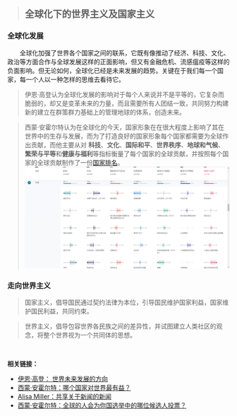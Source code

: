 > ## 全球化下的世界主义及国家主义

### 全球化发展

&emsp;&emsp;全球化加强了世界各个国家之间的联系，它既有像推动了经济、科技、文化、政治等方面合作与全球发展这样的正面影响，但又有金融危机、流感瘟疫等这样的负面影响。但无论如何，全球化已经是未来发展的趋势。关键在于我们每一个国家，每一个人以一种怎样的思维去看待它。

>伊恩·高登认为全球化发展的影响对于每个人来说并不是平等的，它复杂而脆弱的，却又是变革未来的力量，而且需要所有人团结一致，共同努力构建新的建立在群策群力基础上的管理地球的体系，创造未来。


> 西蒙·安霍尔特认为在全球化的今天，国家形象在在很大程度上影响了其在世界中的生存与发展，而为了打造良好的国家形象每个国家都需要为全球作出贡献，而他主要从对 **科技**、**文化**、**国际和平**、**世界秩序**、**地球和气候**、**繁荣与平等**和**健康与福利**等指标衡量了每个国家的全球贡献，并按照每个国家的全球贡献制作了一份[国家排名](https://www.goodcountry.org/index/results)。
![goodcountry-CN](/img/goodcountry-CN.png)


### 走向世界主义

> 国家主义，倡导国民通过契约法律为本位，引导国民维护国家利益，国家维护国民利益，共同约束。

> 世界主义，倡导包容世界各民族之间的差异性，并试图建立人类社区的观念，将整个世界视为一个共同体的思想。

&emsp;&emsp;


**相关链接：**

- [伊恩·高登： 世界未来发展的方向](https://www.ted.com/talks/ian_goldin_navigating_our_global_future?&language=zh-cn)
- [西蒙·安霍尔特：哪个国家对世界最有益？](https://www.ted.com/talks/simon_anholt_which_country_does_the_most_good_for_the_world/transcript)
- [Alisa Miller：共享关于新闻的新闻](https://www.ted.com/talks/alisa_miller_shares_the_news_about_the_news?&language=zh-cn)
- [西蒙·安霍尔特：全球的人会为你国选举中的哪位候选人投票？](https://www.ted.com/talks/simon_anholt_how_would_the_rest_of_the_world_vote_in_your_country_s_election?&language=zh-cn)
